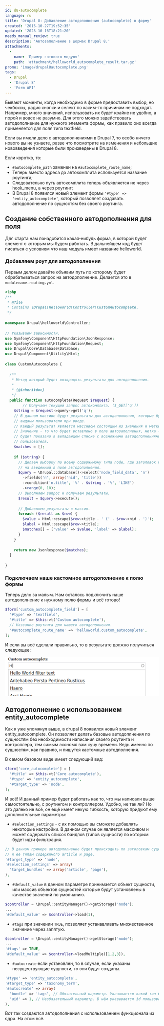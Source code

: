 ```yaml
---
id: d8-autocomplete
language: ru
title: 'Drupal 8: Добавление автодополнения (autocomplete) в форму'
created: '2015-10-27T19:52:35'
updated: '2023-10-16T18:21:20'
needs_manual_review: true
description: 'Автозаполнение в формах Drupal 8.'
attachments:
  -
    name: 'Пример готового модуля'
    path: 'attachment/helloworld_autocomplete_result.tar.gz'
promo: 'image/drupal8autocomplete.png'
tags:
  - Drupal
  - 'Drupal 8'
  - 'Form API'
---
```


Бывают моменты, когда необходимо в форме предоставить выбор, но чекбоксы, радио кнопки и селект по каким-то причинам не подходят. Например, много значений, использовать их будет крайне не удобно, а порой и вовсе не разумно. Для этого можно задействовать автодополнение для нужного элемента формы, как правило оно всегда применяется для поля типа textfield.

Если вы имели дело с автодополнениями в Drupal 7, то особо ничего нового вы не узнаете, разве что посмотрите на изменения и небольшие нововведения которые были произведены в Drupal 8.

Если коротко, то:

- `#autocomplete_path` заменен на `#autocomplete_route_name`;
- Теперь вместо адреса до автокомплита используется название роутинга;
- Следовательно путь автокомплита теперь объявляется не через hook_menu, а через роутинг;
- В Drupal 8 появился новый элемент формы `'#type' => 'entity_autocomplete'`, который позволяет создавать автодополнение по сущностям без своего роутинга.


## Создание собственного автодополнения для поля


Для старта нам понадобится какая-нибудь форма, в которой будет элемент с которым мы будем работать. В дальнейшем код будет писаться с условием что наш модуль имеет название helloworld.


### Добавляем роут для автодополнения


Первым делом давайте объявим путь по которому будет обрабатываться запрос на автодополнение. Делается это в `modulename.routing.yml`.

```php {"header":"/src/Controller/CustomAutocomplete.php"}
<?php
/**
 * @file
 * Contains \Drupal\helloworld\Controller\CustomAutocomplete.
 */

namespace Drupal\helloworld\Controller;

// Указываем зависимости.
use Symfony\Component\HttpFoundation\JsonResponse;
use Symfony\Component\HttpFoundation\Request;
use Drupal\Core\Database\Database;
use Drupal\Component\Utility\Html;

class CustomAutocomplete {

  /**
   * Метод который будет возвращять результаты для автодополнения.
   *
   * {@inheritdoc}
   */
  public function autocomplete(Request $request) {
	    // Получаем текущий запрос автокомплита. ($_GET['q'])
    $string = $request->query->get('q');
    // В данном массиве будут результаты для автодополнения, которые будут
    // выданы пользователю при вводе.
    // Каждый результат является массивом состоящим из значения и метки.
    // Значение - то что будет вставлено в поле автозаполнения, метка - то что
    // будет показано в выпадающем списке с возможными автодополнениями для
    // пользователя.
    $matches = [];

    if ($string) {
      // Делаем выборку по всему содержимому типа node, где заголовок похож
      // на введенный в поле автодополнения.
      $query = \Drupal::database()->select('node_field_data', 'n')
        ->fields('n', array('nid', 'title'))
        ->condition('n.title', '%' . $string . '%', 'LIKE')
        ->range(0, 10);
      // Выполняем запрос и получаем результаты.
      $result = $query->execute();

      // Добавляем результаты в массив.
      foreach ($result as $row) {
        $value = Html::escape($row->title . ' (' . $row->nid . ')');
        $label = Html::escape($row->title);
        $matches[] = ['value' => $value, 'label' => $label];
      }
    }

    return new JsonResponse($matches);
  }

}
```

### Подключаем наше кастомное автодополнение к полю формы


Теперь дело за малым. Нам осталось подключить наше автодополнение к нужному полю формы и всё готово!


```php
$form['custom_autocomplete_field'] = [
  '#type' => 'textfield',
  '#title' => $this->t('Custom autocomplete'),
  // Название роутинга для нашего автодополнения.
  '#autocomplete_route_name' => 'helloworld.custom_autocomplete',
];
```

И если вы всё сделали правильно, то в результате должно получиться следующее:


![Автодополнение.](image/1%20(33).png)

## Автодополнение с использованием entity_autocomplete


Как я уже упомянул выше, в drupal 8 появился новый элемент entity_autocomplete. Он позволяет делать базовые автодоплнения по сущностям без необходимости написания своего роутинга и контроллера, тем самым экономя вам кучу времени. Ведь именно по сущностям, как правило, и пишутся кастомные автодполнения.

В самом базовом виде имеет следующий вид:

```php
$form['core_autocomplete'] = [
  '#title' => $this->t('Core autocomplete'),
  '#type' => 'entity_autocomplete',
  '#target_type' => 'node',
];
```

И всё! И данный пример будет работать как то, что мы написали выше самостоятельно, с роутингом и контроллером. Удобно, не так ли? Но это далеко не всё, он ещё имеет некую гибкость, которую придуют ему дополнительные параметры:

- `#selection_settings` - с их помощью вы сможете добавлять некоторые настройки. В данном случае он является массивом и может содержать список бандлов (типов сущности) по которым будет идти фильтрация.

```php
// В данном примере автодополнение будет происходить по заголовкам сущности типа node
// и её типам содержимого article и page.
'#target_type' => 'node',
'#selection_settings' => array(
  'target_bundles' => array('article', 'page'),
),
```

- `#default_value`  в данном параметре принимается объект сущности, или массив объектов сущностей которые будут установлены в качестве значений по умолчанию.


```php
$controller = \Drupal::entityManager()->getStorage('node');
...
'#default_value' => $controller->load(1),
```

- `#tags` при значении `TRUE`, позволяет устанавливать множественное значение через запятую.

```php
$controller = \Drupal::entityManager()->getStorage('node');
...
'#tags' => TRUE,
'#default_value' => $controller->loadMultiple([1,2,3]),
```

- `#autocreate` если установлен, то в случае, если указаны несуществующие сущности, то они будут созданы.

```php
'#type' => 'entity_autocomplete',
'#target_type' => 'taxonomy_term',
'#autocreate' => array(
  'bundle' => 'tags', // Обязательный параметр. Указывается какой тип будет создаваться.
  'uid' => 1, // Необязательный параметр. В нём указывается id пользователя, который будет числиться автором созданного материала. Если не указано, будет использован id текущего пользователя.
),
```

Вот так создаются автодополнения с использованием функционала из ядра. На этом всё.

